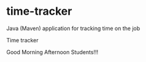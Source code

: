 # time-tracker
Java (Maven) application for tracking time on the job

Time tracker

Good Morning Afternoon Students!!!
